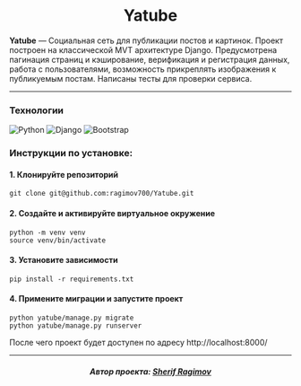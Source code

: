<h1 align="center">Yatube</h1>

**Yatube** — Социальная сеть для публикации постов и картинок. Проект построен на классической MVT архитектуре Django. Предусмотрена пагинация страниц и кэширование, верификация и регистрация данных, работа с пользователями, возможность прикреплять изображения к публикуемым постам. Написаны тесты для проверки сервиса.

---

### Технологии
![Python](https://img.shields.io/badge/Python-%23254F72?style=flat-square&logo=python&logoColor=yellow&labelColor=254f72)
![Django](https://img.shields.io/badge/Django-0C4B33?style=flat-square&logo=django&logoColor=white&labelColor=0C4B33)
![Bootstrap](https://img.shields.io/badge/Bootstrap-712CF9?style=flat-square&logo=bootstrap&logoColor=white&labelColor=712CF9)

### Инструкции по установке:

#### 1. Клонируйте репозиторий

```
git clone git@github.com:ragimov700/Yatube.git
```

#### 2. Создайте и активируйте виртуальное окружение

```
python -m venv venv
source venv/bin/activate
```

#### 3. Установите зависимости

```
pip install -r requirements.txt
```

#### 4. Примените миграции и запустите проект

```
python yatube/manage.py migrate
python yatube/manage.py runserver
```
После чего проект будет доступен по адресу http://localhost:8000/

---
<h5 align="center">Автор проекта: <a href="https://github.com/ragimov700">Sherif Ragimov</a></h5>
